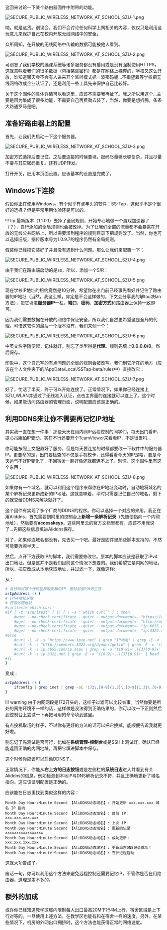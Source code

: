这回来讨论一下某个路由器固件中附带的功能。

![SECURE_PUBLIC_WIRELESS_NETWORK_AT_SCHOOL_SZU-1.png](./img/SECURE_PUBLIC_WIRELESS_NETWORK_AT_SCHOOL_SZU-1.png)

呐，就是这货。别误会，我们不会讨论任何科学上网相关的内容，仅仅只是利用这玩意儿来保护自己在校内开放无线网络中的安全。

众所周知，在开放的无线网络中传输的数据可能被他人看到。

![SECURE_PUBLIC_WIRELESS_NETWORK_AT_SCHOOL_SZU-2.png](./img/SECURE_PUBLIC_WIRELESS_NETWORK_AT_SCHOOL_SZU-2.png)

可别忘了我们学校的选课系统等诸多服务都没有启用或是没有强制使用HTTPS，这就意味着我们的很多数据（包括某些密码）都是在网络上裸奔的，学校又这么开放，谁知道哪天会不会有人进来开个监听模式抓一波密码呢...不指望着等学校把无线网络改成企业认证了，还是利用一些工具先来保护自己比较好。

关于这个固件的具体详情可以看[这里](https://www.right.com.cn/forum/thread-161324-1-1.html)，应该不需要我再扯了。我之所以用这个...主要是因为集成了很多功能，不需要自己再费劲去装了，当然，你要是想折腾，条条大路通罗马是吧。

## 准备好路由器上的配置
首先，让我们先启动一下这个服务器。

![SECURE_PUBLIC_WIRELESS_NETWORK_AT_SCHOOL_SZU-3.png](./img/SECURE_PUBLIC_WIRELESS_NETWORK_AT_SCHOOL_SZU-3.png)

加密方式选择后要记住，之后要连接的时候要填。密码尽量够长够复杂，并且尽量不要与其它密码重复。还有UDP转发。

打开开关，应用本页面设置。应该基本的设置是完成了。

## Windows下连接
假设你正在使用Windows。有个似乎有点年头的软件：SS-Tap，这似乎不是个很好的选择？但是平常用用体验还是可以的。

!!! tip
    最新版本（1.1.0.1）去掉了全局规则，开始专心地做一个游戏加速器了（？），自行添加的全局规则也会被改掉。为了让我们全部的流量都不会暴露在开放的无线公共网络上，所以需要溜到程序的规则目录下把规则改了。当然，你也可以选择旧版，据传版本号为1.0.9.7的程序仍然有全局规则。

假装你已经把它装好了并且没有遇到什么问题。那么让我们来配置一下：

![SECURE_PUBLIC_WIRELESS_NETWORK_AT_SCHOOL_SZU-4.png](./img/SECURE_PUBLIC_WIRELESS_NETWORK_AT_SCHOOL_SZU-4.png)

由于我们在路由端启动的是ss，所以，添加一个S/R：

![SECURE_PUBLIC_WIRELESS_NETWORK_AT_SCHOOL_SZU-5.png](./img/SECURE_PUBLIC_WIRELESS_NETWORK_AT_SCHOOL_SZU-5.png)

现在学校IP地址的租约竟然是10分钟，希望你在出门前已经事先看好并记住了路由器的IP地址（当然，我这么懒，肯定是不会这样做的，下文会分享我的解tou决lan方法），把它填进**服务器IP**一栏，**端口**、**密码**、**加密方式**和路由器上保持一致即可。

因为我们需要数据在开放的网络中保证安全，所以我们自然更希望这是全局的代理。可惜这软件的最后一个版本没有，我们来创一个：

![SECURE_PUBLIC_WIRELESS_NETWORK_AT_SCHOOL_SZU-6.png](./img/SECURE_PUBLIC_WIRELESS_NETWORK_AT_SCHOOL_SZU-6.png)

中英文名字随便起，记住就好。别忘了类型得是**代理**。规则先填上**0.0.0.0/0**。然后保存。

印象中，这个自己写的有点问题的全局的规则会被改写。我们到它所在的地方（应该在个人文件夹下的/AppData/Local/SSTap-beta/rules中）直接改它：

![SECURE_PUBLIC_WIRELESS_NETWORK_AT_SCHOOL_SZU-7.png](./img/SECURE_PUBLIC_WIRELESS_NETWORK_AT_SCHOOL_SZU-7.png)

好了，忙活了半天，终于可以开始连接了。正常情况下，如果你已经连接上SZU_WLAN并通过了无线准入认证，点击主界面的连接就可以连上了。这个时候，如果能访问路由器的管理页面，说明配置应该是正确的。

## 利用DDNS来让你不需要再记忆IP地址
其实我一直在想一件事：那些天天在用内网IP远程控制的同学们，每天出门看IP、提心吊胆怕IP变动、实在不行还要开个TeamViewer来看看IP，不是很累吗...

你可能按照上文配置好了服务，但是每天要连接的时候都要改一下软件中的服务器IP。更要命的是，出门要检查的不仅是手机校卡，还得看看今天的IP是啥，要是今天运气不好IP变化了，不回宿舍一趟好像还就都连不上了。别慌，这个固件里有这个东西：

![SECURE_PUBLIC_WIRELESS_NETWORK_AT_SCHOOL_SZU-8.png](./img/SECURE_PUBLIC_WIRELESS_NETWORK_AT_SCHOOL_SZU-8.png)

如果你有一个域名，就可以利用这个程序来帮你在IP地址变动时，自动地将域名的某个解析记录更新成新的IP地址。这就意味着，平时只需要记住自己的域名，剩下的就交给DDNS来解决就好了。

这个固件有实现了多个厂商的DDNS的程序。你可以选择一个对应的来用。我正在用Aliddns，首先需要到阿里的控制台上**新增一条解析记录**（先随便指向一个内网地址），然后要有**accesskeys**，这些阿里云的官方文档里都有，应该不用我说了...先把这些信息填进Aliddns保存。

对了，如果你连域名都没有，先去买一个吧。最好是固件里那些脚本支持的，不然可能要折腾半天...

然后，点开下方获取IP的脚本，我们需要修改它。原本的脚本应该是获取了IPv4出口地址，但是这并不是我们目前这个情况下想要的。我们希望它是内网的地址，所以，把它改成从本地获取地址，并过滤一下，就像这样:

从：

``` bash
# 自行测试哪个代码能获取正确的IP，删除前面的#可生效
arIpAddress () {
# IPv4地址获取
# 获得外网地址
#curltest=`which curl`
#if [ -z "$curltest" ] || [ ! -s "`which curl`" ] ; then
    #wget --no-check-certificate --quiet --output-document=- "https://www.ipip.net" | grep "IP地址" | grep -E -o '([0-9]+\.){3}[0-9]+' | head -n1 | cut -d' ' -f1
    #wget --no-check-certificate --quiet --output-document=- "http://members.3322.org/dyndns/getip" | grep -E -o '([0-9]+\.){3}[0-9]+' | head -n1 | cut -d' ' -f1
    #wget --no-check-certificate --quiet --output-document=- "ip.6655.com/ip.aspx" | grep -E -o '([0-9]+\.){3}[0-9]+' | head -n1 | cut -d' ' -f1
    #wget --no-check-certificate --quiet --output-document=- "ip.3322.net" | grep -E -o '([0-9]+\.){3}[0-9]+' | head -n1 | cut -d' ' -f1
#else
    #curl -L -k -s "https://www.ipip.net" | grep "IP地址" | grep -E -o '([0-9]+\.){3}[0-9]+' | head -n1 | cut -d' ' -f1
    #curl -k -s "http://members.3322.org/dyndns/getip" | grep -E -o '([0-9]+\.){3}[0-9]+' | head -n1 | cut -d' ' -f1
    #curl -k -s ip.6655.com/ip.aspx | grep -E -o '([0-9]+\.){3}[0-9]+' | head -n1 | cut -d' ' -f1
    #curl -k -s ip.3322.net | grep -E -o '([0-9]+\.){3}[0-9]+' | head -n1 | cut -d' ' -f1
#fi
}
```

变成：

``` bash
arIpAddress () {
    ifconfig | grep inet | grep -oE '172\.[0-9]{1,3}\.[0-9]{1,3}\.[0-9]{1,3}' | head -n1
}
```

!!! warning
    由于内网网段是172开头的，这样子过滤可以比较省事。当然你要是所处的网络环境不一样的话，这样做是没法得到正确结果的，你可以改一下正则然后到控制台上尝试一下再把可用的命令填到这里。

有点投机取巧的样子，不过你有更好的方法的话可以把它换掉，能顺便告诉我就更好啦。

别忘记了先测试是否可行，比如在**系统管理-控制台**或是SSH上测试好，确认已经能返回正确的内网地址，再把它填进脚本中保存。

这个时候你应该可以启动DDNS了。

正常情况下，你能从**右上方的日志按钮**或是左侧栏的**系统日志**进入并看到有关Aliddns的信息，例如检测到本地IP与DNS解析记录不符，并且正确地更新了域名指向。这应该证明配置是正确的。

应该能在日志里找到类似这样的内容：

    Month Day Hour:Minute:Second 【AliDDNS动态域名】: 开始更新 xxx.xxx.xxx 域名 IP 指向
    Month Day Hour:Minute:Second 【AliDDNS动态域名】: 目前 IP: xxx.xxx.xxx.xxx
    Month Day Hour:Minute:Second 【AliDDNS动态域名】: 上次 IP: 
    Month Day Hour:Minute:Second 【AliDDNS动态域名】: 更新的记录  xxxxxxxxxxxxxxxxx
    Month Day Hour:Minute:Second 【AliDDNS动态域名】: 成功更新： xxx.xxx.xxx.xxx
    Month Day Hour:Minute:Second 【AliDDNS动态域名】: 更新动态DNS记录成功！
    Month Day Hour:Minute:Second 【AliDDNS动态域名】: 守护进程启动

这就大功告成了。

废话一句，你可以利用这个方法来避免远程控制还需要记忆IP，不管你是否在用路由器，道理是差不多的。

## 额外的加成
或许你已经知道教学区域内限制每人出口最高20M下行4M上行，宿舍区域是上下行对等的。一旦使用上述方法，在教学区也能有和在宿舍一样的速度。另外，在某些情况下，机房的外网出口拥挤时，这个方法也能获得正常的网络速度。
